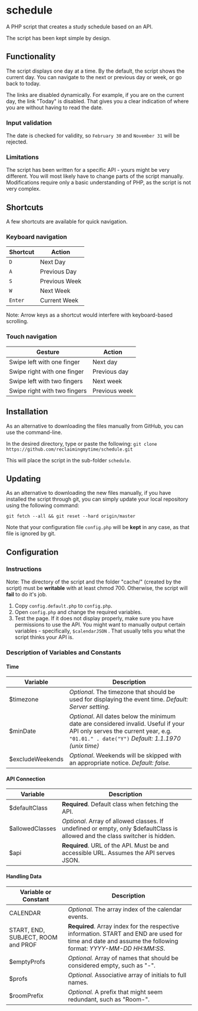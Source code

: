# schedule
A PHP script that creates a study schedule based on an API.

The script has been kept simple by design.

## Functionality

The script displays one day at a time. By the default, the script shows the current day. You can navigate to the next or previous day or week, or go back to today.

The links are disabled dynamically. For example, if you are on the current day, the link "Today" is disabled. That gives you a clear indication of where you are without having to read the date.

### Input validation

The date is checked for validity, so `February 30` and `November 31` will be rejected.

### Limitations

The script has been written for a specific API - yours might be very different. You will most likely have to change parts of the script manually. Modifications require only a basic understanding of PHP, as the script is not very complex.

## Shortcuts

A few shortcuts are available for quick navigation.

### Keyboard navigation

| Shortcut | Action        |
| -------- | ------------- |
| `D`      | Next Day      |
| `A`      | Previous Day  |
| `S`      | Previous Week |
| `W`      | Next Week     |
| `Enter`  | Current Week  |

Note: Arrow keys as a shortcut would interfere with keyboard-based scrolling.

### Touch navigation

| Gesture                      | Action        |
| ---------------------------- | ------------- |
| Swipe left with one finger   | Next day      |
| Swipe right with one finger  | Previous day  |
| Swipe left with two fingers  | Next week     |
| Swipe right with two fingers | Previous week |

## Installation
As an alternative to downloading the files manually from GitHub, you can use the command-line.

In the desired directory, type or paste the following: `git clone https://github.com/reclaimingmytime/schedule.git`

This will place the script in the sub-folder `schedule`.

## Updating

As an alternative to downloading the new files manually, if you have installed the script through git, you can simply update your local repository using the following command:

`git fetch --all && git reset --hard origin/master`

Note that your configuration file `config.php` will be **kept** in any case, as that file is ignored by git.

## Configuration

### Instructions

Note: The directory of the script and the folder "cache/" (created by the script) must be **writable** with at least chmod 700. Otherwise, the script will **fail** to do it's job.

1. Copy `config.default.php` to `config.php`.
2. Open `config.php` and change the required variables.
3. Test the page. If it does not display properly, make sure you have permissions to use the API. You might want to manually output certain variables - specifically, `$calendarJSON` . That usually tells you what the script thinks your API is.

### Description of Variables and Constants

#### Time
| Variable         | Description                                                  |
| ---------------- | ------------------------------------------------------------ |
| $timezone        | *Optional*. The timezone that should be used for displaying the event time. *Default: Server setting.* |
| $minDate         | *Optional*. All dates below the minimum date are considered invalid. Useful if your API only serves the current year, e.g. `"01.01." . date("Y")` *Default: 1.1.1970 (unix time)* |
| $excludeWeekends | *Optional*. Weekends will be skipped with an appropriate notice. *Default: false.* |
#### API Connection

| Variable        | Description                                                  |
| --------------- | ------------------------------------------------------------ |
| $defaultClass   | **Required**. Default class when fetching the API.           |
| $allowedClasses | *Optional*. Array of allowed classes. If undefined or empty, only $defaultClass is allowed and the class switcher is hidden. |
| $api            | **Required**. URL of the API. Must be and accessible URL. Assumes the API serves JSON. |

#### Handling Data

| Variable or Constant               | Description                                                  |
| ---------------------------------- | ------------------------------------------------------------ |
| CALENDAR                           | *Optional.* The array index of the calendar events.            |
| START, END, SUBJECT, ROOM and PROF | **Required**. Array index for the respective information. START and END are used for time and date and assume the following format: *YYYY-MM-DD HH:MM:SS*. |
| $emptyProfs                        | *Optional.* Array of names that should be considered empty, such as "-". |
| $profs                             | *Optional.* Associative array of initials to full names.     |
| $roomPrefix                        | *Optional.* A prefix that might seem redundant, such as "Room-". |
